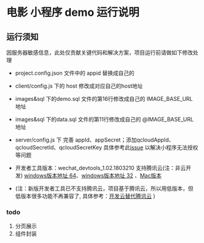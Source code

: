 # 电影 小程序 demo 运行说明

## 运行须知

因服务器敏感信息，此处仅贡献关键代码和解决方案，项目运行前请做如下修改处理

- project.config.json 文件中的 appid 替换成自己的

- client/config.js 下的 host 修改成对应自己的host地址

- images&sql 下的demo.sql 文件的第16行修改成自己的 IMAGE_BASE_URL 地址

- images&sql 下的data.sql 文件的第11行修改成自己的 @IMAGE_BASE_URL 地址

- server/config.js 下 完善 appId、appSecret；添加qcloudAppId、qcloudSecretId、qcloudSecretKey 具体参考此[issue](https://github.com/tencentyun/wafer2-quickstart/issues/13) 以解决小程序无法授权等问题

- 开发者工具版本：wechat_devtools_1.02.1803210 支持腾讯云(注：非云开发) [windows版本地址 64](https://servicewechat.com/wxa-dev-logic/download_redirect?type=x64&from=mpwiki&download_version=1021803210)、[windows版本地址 32](https://servicewechat.com/wxa-dev-logic/download_redirect?type=ia32&from=mpwiki&download_version=1021803210) 、[Mac版本](https://servicewechat.com/wxa-dev-logic/download_redirect?type=darwin&from=mpwiki&download_version=1021803210)

- (注：新版开发者工具已不支持腾讯云，项目基于腾讯云，所以用低版本，但低版本很多功能不再兼容了, 具体参考：[开发云替代腾讯云](https://developers.weixin.qq.com/community/develop/doc/000e22b2508a8043e857ece5d5ac00) )


### todo 
1. 分页展示
2. 组件封装